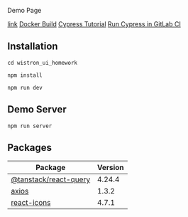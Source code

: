 Demo Page

[link](https://pa022069.github.io/wistron_ui_homework/)
[Docker Build](https://javascript.plainenglish.io/step-by-step-guide-to-dockerize-react-app-created-using-vite-90772423f7fb)
[Cypress Tutorial](https://example.cypress.io/commands/querying)
[Run Cypress in GitLab CI](https://medium.com/devops-with-valentine/run-your-cypress-e2e-tests-in-gitlab-ci-complete-guide-909990962001)

## Installation

```
cd wistron_ui_homework

npm install

npm run dev
```

## Demo Server

```
npm run server
```

## Packages

| Package                                                                      | Version |
| ---------------------------------------------------------------------------- | :------ |
| [@tanstack/react-query](https://www.npmjs.com/package/@tanstack/react-query) | 4.24.4  |
| [axios](https://www.npmjs.com/package/axios)                                 | 1.3.2   |
| [react-icons](https://react-icons.github.io/react-icons/search?q=bell)       | 4.7.1   |
